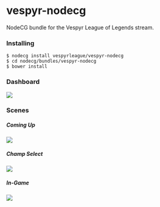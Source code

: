 # vespyr-nodecg
NodeCG bundle for the Vespyr League of Legends stream.

### Installing
```
$ nodecg install vespyrleague/vespyr-nodecg
$ cd nodecg/bundles/vespyr-nodecg
$ bower install
```

### Dashboard
![](https://i.imgur.com/jSX6UIz.png)

### Scenes
##### Coming Up
![](http://i.imgur.com/LKt6n1Q.gif)

##### Champ Select
![](http://i.imgur.com/B69HnpQ.gif)

##### In-Game
![](http://i.imgur.com/LnMpAVV.gif)
